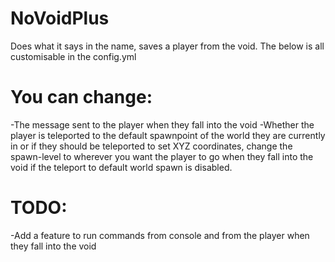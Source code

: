 # NoVoidPlus
Does what it says in the name, saves a player from the void.
The below is all customisable in the config.yml
# You can change:
-The message sent to the player when they fall into the void
-Whether the player is teleported to the default spawnpoint of the world they are currently in or if they should be teleported to set XYZ coordinates, change the spawn-level to wherever you want the player to go when they fall into the void if the teleport to default world spawn is disabled.

# TODO:
-Add a feature to run commands from console and from the player when they fall into the void
